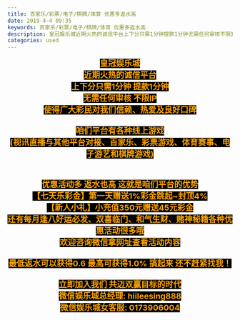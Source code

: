 ```yaml
---
title: 百家乐/彩票/电子/棋牌/体育 优惠多返水高
date: 2019-4-4 09:35
keywords: 百家乐/彩票/电子/棋牌/体育 优惠多返水高
description: 皇冠娱乐城近期火热的诚信平台上下分只需1分钟提款1分钟无需任何审核不限IP使得广大彩民对我们信赖、热爱及良好口碑咱们平台有各种线上游戏(视讯直播与其他平台对接、百家乐、彩票游戏、体育赛事、电子游艺和棋牌游戏)优惠活动多返水也高这就是咱们平台
categories: used
---
```

<td class="t_f" id="postmessage_3389399">

<div align="center"><strong><font size="4"><font color="#ffa500"><font style="background-color:black">皇冠娱乐城</font></font></font></strong></div><div align="center"><strong><font size="4"><font color="#ffa500"><font style="background-color:black">近期火热的诚信平台</font></font></font></strong></div><div align="center"><strong><font size="4"><font color="#ffa500"><font style="background-color:black">上下分只需1分钟 提款1分钟</font></font></font></strong></div><div align="center"><strong><font size="4"><font color="#ffa500"><font style="background-color:black">无需任何审核 不限IP</font></font></font></strong></div><div align="center"><strong><font size="4"><font color="#ffa500"><font style="background-color:black">使得广大彩民对我们信赖、热爱及良好口碑</font></font></font></strong></div><div align="center"><strong><font size="4"><font color="#ffa500"><font style="background-color:black"><br/>
</font></font></font></strong></div><div align="center"><strong><font size="4"><font color="#ffa500"><font style="background-color:black">咱们平台有各种线上游戏</font></font></font></strong></div><div align="center"><strong><font size="4"><font color="#ffa500"><font style="background-color:black">(视讯直播与其他平台对接、百家乐、彩票游戏、体育赛事、电子游艺和棋牌游戏)</font></font></font></strong></div><div align="center"><strong><font size="4"><font color="#ffa500"><font style="background-color:black"><br/>
</font></font></font></strong></div><div align="center"><strong><font size="4"><font color="#ffa500"><font style="background-color:black"><br/>
</font></font></font></strong></div><div align="center"><strong><font size="4"><font color="#ffa500"><font style="background-color:black">优惠活动多 返水也高 这就是咱们平台的优势</font></font></font></strong></div><div align="center"><strong><font size="4"><font color="#ffa500"><font style="background-color:black">【七天乐彩金】第一天赠送1%彩金跳起~封顶4%</font></font></font></strong></div><div align="center"><strong><font size="4"><font color="#ffa500"><font style="background-color:black">【新人小礼】小充值350元赠送45元彩金</font></font></font></strong></div><div align="center"><strong><font size="4"><font color="#ffa500"><font style="background-color:black">还有每月逢八好运必发、双喜临门、和气生财、赌神秘籍各种优惠活动很多哦</font></font></font></strong></div><div align="center"><strong><font size="4"><font color="#ffa500"><font style="background-color:black">欢迎咨询微信拿网址查看活动内容</font></font></font></strong></div><div align="center"><strong><font size="4"><font color="#ffa500"><font style="background-color:black"><br/>
</font></font></font></strong></div><div align="center"><strong><font size="4"><font color="#ffa500"><font style="background-color:black">最低返水可以获得0.6 最高可获得1.0% 搞起来 还不赶紧找我！</font></font></font></strong></div><div align="center"><strong><font size="4"><font color="#ffa500"><font style="background-color:black"><br/>
</font></font></font></strong></div><div align="center"><strong><font size="4"><font color="#ffa500"><font style="background-color:black">立即加入我们 共迈双赢目标的时代</font></font></font></strong></div><div align="center"><strong><font size="4"><font color="#ffa500"><font style="background-color:black">微信娱乐城总经理: hiileesing888</font></font></font></strong></div><div align="center"><strong><font size="4"><font color="#ffa500"><font style="background-color:black">微信娱乐城女客服: 0173906004</font></font></font></strong></div><br/>
</td>
